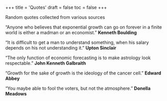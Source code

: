 +++
title = 'Quotes'
draft = false
toc = false
+++

Random quotes collected from various sources

“Anyone who believes that exponential growth can go on forever in a finite world is either a madman or an economist.”
__Kenneth Boulding__

“It is difficult to get a man to understand something, when his salary depends on his not understanding it.”
__Upton Sinclair__

“The only function of economic forecasting is to make astrology look respectable.”
__John Kenneth Galbraith__

“Growth for the sake of growth is the ideology of the cancer cell.”
__Edward Abbey__

“You maybe able to fool the voters, but not the atmosphere.”
__Donella Meadows__
